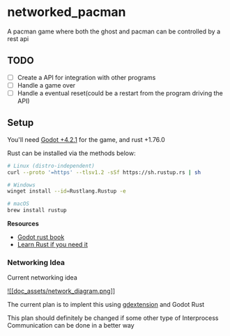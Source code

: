 # networked_pacman
A pacman game where both the ghost and pacman can be controlled by a rest api

## TODO
- [ ] Create a API for integration with other programs
- [ ] Handle a game over
- [ ] Handle a eventual reset(could be a restart from the program driving the API)

## Setup
You'll need [Godot +4.2.1](https://godotengine.org/download/) for the game, and rust +1.76.0

Rust can be installed via the methods below:

```zsh
# Linux (distro-independent)
curl --proto '=https' --tlsv1.2 -sSf https://sh.rustup.rs | sh

# Windows
winget install --id=Rustlang.Rustup -e

# macOS
brew install rustup
```


**Resources**
- [Godot rust book](https://godot-rust.github.io/book/index.html)
- [Learn Rust if you need it](https://www.rust-lang.org/learn)

### Networking Idea
Current networking idea

[![[doc_assets/network_diagram.png]]](https://github.com/CaelumD25/networked_pacman/blob/main/doc_assets/network_diagram.png)

The current plan is to implent this using [gdextension](https://docs.godotengine.org/en/stable/tutorials/scripting/gdextension/what_is_gdextension.html) and Godot Rust

This plan should definitely be changed if some other type of Interprocess Communication can be done in a better way
